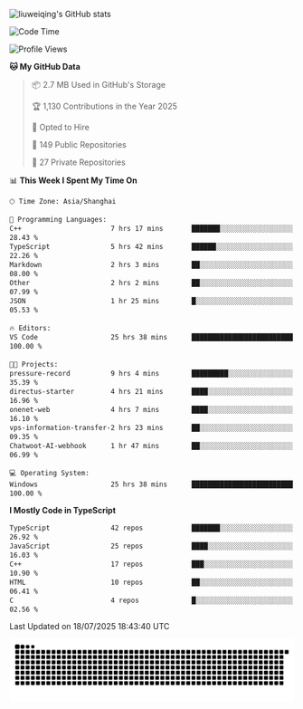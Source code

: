 ![liuweiqing's GitHub stats](https://github-readme-stats.vercel.app/api?username=14790897&show_icons=true&locale=cn&include_all_commits=true&count_private=true)

<!--START_SECTION:waka-->
![Code Time](http://img.shields.io/badge/Code%20Time-2%2C341%20hrs%2025%20mins-blue)

![Profile Views](http://img.shields.io/badge/Profile%20Views-1-blue)

**🐱 My GitHub Data** 

> 📦 2.7 MB Used in GitHub's Storage 
 > 
> 🏆 1,130 Contributions in the Year 2025
 > 
> 💼 Opted to Hire
 > 
> 📜 149 Public Repositories 
 > 
> 🔑 27 Private Repositories 
 > 
📊 **This Week I Spent My Time On** 

```text
🕑︎ Time Zone: Asia/Shanghai

💬 Programming Languages: 
C++                      7 hrs 17 mins       ███████░░░░░░░░░░░░░░░░░░   28.43 % 
TypeScript               5 hrs 42 mins       ██████░░░░░░░░░░░░░░░░░░░   22.26 % 
Markdown                 2 hrs 3 mins        ██░░░░░░░░░░░░░░░░░░░░░░░   08.00 % 
Other                    2 hrs 2 mins        ██░░░░░░░░░░░░░░░░░░░░░░░   07.99 % 
JSON                     1 hr 25 mins        █░░░░░░░░░░░░░░░░░░░░░░░░   05.53 % 

🔥 Editors: 
VS Code                  25 hrs 38 mins      █████████████████████████   100.00 % 

🐱‍💻 Projects: 
pressure-record          9 hrs 4 mins        █████████░░░░░░░░░░░░░░░░   35.39 % 
directus-starter         4 hrs 21 mins       ████░░░░░░░░░░░░░░░░░░░░░   16.96 % 
onenet-web               4 hrs 7 mins        ████░░░░░░░░░░░░░░░░░░░░░   16.10 % 
vps-information-transfer-2 hrs 23 mins       ██░░░░░░░░░░░░░░░░░░░░░░░   09.35 % 
Chatwoot-AI-webhook      1 hr 47 mins        ██░░░░░░░░░░░░░░░░░░░░░░░   06.99 % 

💻 Operating System: 
Windows                  25 hrs 38 mins      █████████████████████████   100.00 % 
```

**I Mostly Code in TypeScript** 

```text
TypeScript               42 repos            ███████░░░░░░░░░░░░░░░░░░   26.92 % 
JavaScript               25 repos            ████░░░░░░░░░░░░░░░░░░░░░   16.03 % 
C++                      17 repos            ███░░░░░░░░░░░░░░░░░░░░░░   10.90 % 
HTML                     10 repos            ██░░░░░░░░░░░░░░░░░░░░░░░   06.41 % 
C                        4 repos             █░░░░░░░░░░░░░░░░░░░░░░░░   02.56 % 
```




 Last Updated on 18/07/2025 18:43:40 UTC
<!--END_SECTION:waka-->

<picture>
  <source media="(prefers-color-scheme: dark)" srcset="https://raw.githubusercontent.com/14790897/14790897/output/github-contribution-grid-snake-dark.svg" />
  <source media="(prefers-color-scheme: light)" srcset="https://raw.githubusercontent.com/14790897/14790897/output/github-contribution-grid-snake.svg" />
  <img alt="github-snake" src="https://raw.githubusercontent.com/14790897/14790897/output/github-contribution-grid-snake.svg" />
</picture>
